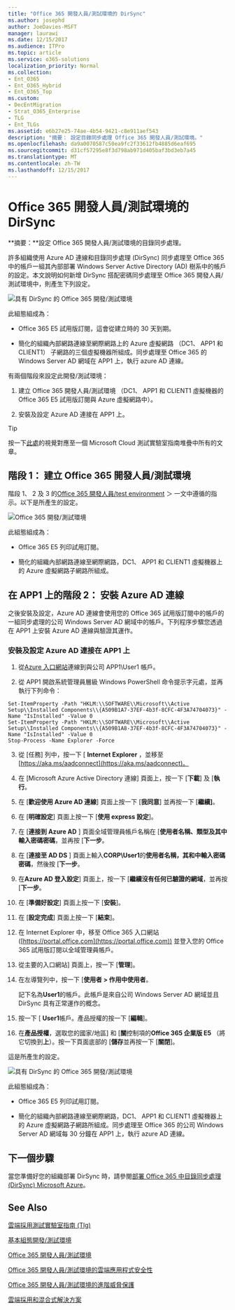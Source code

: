 ```yaml
---
title: "Office 365 開發人員/測試環境的 DirSync"
ms.author: josephd
author: JoeDavies-MSFT
manager: laurawi
ms.date: 12/15/2017
ms.audience: ITPro
ms.topic: article
ms.service: o365-solutions
localization_priority: Normal
ms.collection:
- Ent_O365
- Ent_O365_Hybrid
- Ent_O365_Top
ms.custom:
- DecEntMigration
- Strat_O365_Enterprise
- TLG
- Ent_TLGs
ms.assetid: e6b27e25-74ae-4b54-9421-c8e911aef543
description: "摘要： 設定目錄同步處理 Office 365 開發人員/測試環境。"
ms.openlocfilehash: da9a0070587c50ea9fc2f33612fb4885d6eaf695
ms.sourcegitcommit: d31cf57295e8f3d798ab971d405baf3bd3eb7a45
ms.translationtype: MT
ms.contentlocale: zh-TW
ms.lasthandoff: 12/15/2017
---
```

# <a name="dirsync-for-your-office-365-devtest-environment"></a>Office 365 開發人員/測試環境的 DirSync

 **摘要：**設定 Office 365 開發人員/測試環境的目錄同步處理。
  
許多組織使用 Azure AD 連線和目錄同步處理 (DirSync) 同步處理至 Office 365 中的帳戶一組其內部部署 Windows Server Active Directory (AD) 樹系中的帳戶的設定。本文說明如何新增 DirSync 搭配密碼同步處理至 Office 365 開發人員/測試環境中，則產生下列設定。
  
![具有 DirSync 的 Office 365 開發/測試環境](images/be5b37b0-f832-4878-b153-436c31546e21.png)
  
此組態組成為： 
  
- Office 365 E5 試用版訂閱，這會從建立時的 30 天到期。
    
- 簡化的組織內部網路連線至網際網路上的 Azure 虛擬網路 （DC1、 APP1 和 CLIENT1） 子網路的三個虛擬機器所組成。同步處理至 Office 365 的 Windows Server AD 網域在 APP1 上，執行 azure AD 連線。
    
有兩個階段來設定此開發/測試環境：
  
1. 建立 Office 365 開發人員/測試環境 （DC1、 APP1 和 CLIENT1 虛擬機器的 Office 365 E5 試用版訂閱與 Azure 虛擬網路中）。
    
2. 安裝及設定 Azure AD 連接在 APP1 上。
    
> [!TIP]
> 按一下[此處](http://aka.ms/catlgstack)的視覺對應至一個 Microsoft Cloud 測試實驗室指南堆疊中所有的文章。
  
## <a name="phase-1-create-an-office-365-devtest-environment"></a>階段 1： 建立 Office 365 開發人員/測試環境

階段 1、 2 及 3 的[Office 365 開發人員/test environment](office-365-dev-test-environment.md) ＞ 一文中遵循的指示。以下是所產生的設定。
  
![Office 365 開發/測試環境](images/48fb91aa-09b0-4020-a496-a8253920c45d.png)
  
此組態組成為： 
  
- Office 365 E5 列印試用訂閱。
    
- 簡化的組織內部網路連線至網際網路，DC1、 APP1 和 CLIENT1 虛擬機器上的 Azure 虛擬網路子網路所組成。
    
## <a name="phase-2-install-azure-ad-connect-on-app1"></a>在 APP1 上的階段 2： 安裝 Azure AD 連線

之後安裝及設定，Azure AD 連線會使用您的 Office 365 試用版訂閱中的帳戶的一組同步處理的公司 Windows Server AD 網域中的帳戶。下列程序步驟您透過在 APP1 上安裝 Azure AD 連線與驗證其運作。
  
### <a name="install-and-configure-azure-ad-connect-on-app1"></a>安裝及設定 Azure AD 連接在 APP1 上

1. 從[Azure 入口網站](https://portal.azure.com)連線到與公司 APP1\\User1 帳戶。
    
2. 從 APP1 開啟系統管理員層級 Windows PowerShell 命令提示字元處，並再執行下列命令：
    
  ```
  Set-ItemProperty -Path "HKLM:\\SOFTWARE\\Microsoft\\Active Setup\\Installed Components\\{A509B1A7-37EF-4b3f-8CFC-4F3A74704073}" -Name "IsInstalled" -Value 0
Set-ItemProperty -Path "HKLM:\\SOFTWARE\\Microsoft\\Active Setup\\Installed Components\\{A509B1A8-37EF-4b3f-8CFC-4F3A74704073}" -Name "IsInstalled" -Value 0
Stop-Process -Name Explorer -Force

  ```

3. 從 [任務] 列中，按一下 [ **Internet Explorer** ，並移至[https://aka.ms/aadconnect](https://aka.ms/aadconnect)。
    
4. 在 [Microsoft Azure Active Directory 連線] 頁面上，按一下 [**下載**] 及 [**執行**。
    
5. 在 [**歡迎使用 Azure AD 連線**] 頁面上按一下 [**我同意**] 並再按一下 [**繼續]**。
    
6. 在 [**明確設定**] 頁面上按一下 [**使用 express 設定**]。
    
7. 在 [**連接到 Azure AD** ] 頁面全域管理員帳戶名稱在 [**使用者名稱、**類型及其中輸入密碼**密碼**，並再按 [**下一步**。
    
8. 在 [**連接至 AD DS** ] 頁面上輸入**CORP\\User1**的**使用者名稱，**其和中輸入密碼**密碼**，然後按 [**下一步**。
    
9. 在**Azure AD 登入設定**] 頁面上，按一下 [**繼續沒有任何已驗證的網域**，並再按 [**下一步**。
    
10. 在 [**準備好設定**] 頁面上按一下 [**安裝**]。
    
11. 在 [**設定完成**] 頁面上按一下 [**結束**]。
    
12. 在 Internet Explorer 中，移至 Office 365 入口網站 ([https://portal.office.com](https://portal.office.com)) 並登入您的 Office 365 試用版訂閱以全域管理員帳戶。
    
13. 從主要的入口網站] 頁面上，按一下 [**管理**]。
    
14. 在左導覽列中，按一下 [**使用者 > 作用中使用者**。
    
    記下名為**User1**的帳戶。此帳戶是來自公司 Windows Server AD 網域並且 DirSync 具有正常運作的概念。
    
15. 按一下 [ **User1**帳戶。產品授權的按一下 [**編輯**]。
    
16. 在**產品授權**，選取您的國家/地區] 和 [**關**控制項的**Office 365 企業版 E5** （將它切換到**上**）。按一下頁面底部的 [**儲存**並再按一下 [**關閉**]。
    
這是所產生的設定。
  
![具有 DirSync 的 Office 365 開發/測試環境](images/be5b37b0-f832-4878-b153-436c31546e21.png)
  
此組態組成為： 
  
- Office 365 E5 列印試用訂閱。
    
- 簡化的組織內部網路連線至網際網路，DC1、 APP1 和 CLIENT1 虛擬機器上的 Azure 虛擬網路子網路所組成。同步處理至 Office 365 的公司 Windows Server AD 網域每 30 分鐘在 APP1 上，執行 azure AD 連線。
    
## <a name="next-step"></a>下一個步驟

當您準備好您的組織部署 DirSync 時，請參閱[部署 Office 365 中目錄同步處理 (DirSync) Microsoft Azure](deploy-office-365-directory-synchronization-dirsync-in-microsoft-azure.md)。

## <a name="see-also"></a>See Also

[雲端採用測試實驗室指南 (Tlg)](cloud-adoption-test-lab-guides-tlgs.md)
  
[基本組態開發/測試環境](base-configuration-dev-test-environment.md)
  
[Office 365 開發人員/測試環境](office-365-dev-test-environment.md)
  
[Office 365 開發人員/測試環境的雲端應用程式安全性](cloud-app-security-for-your-office-365-dev-test-environment.md)
  
[Office 365 開發人員/測試環境的進階威脅保護](advanced-threat-protection-for-your-office-365-dev-test-environment.md)
  
[雲端採用和混合式解決方案](cloud-adoption-and-hybrid-solutions.md)




